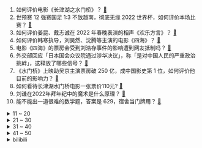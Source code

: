 1. 如何评价电影《长津湖之水门桥》？ [:link:](https://www.zhihu.com/question/513091576)
2. 世预赛 12 强赛国足 1:3 不敌越南，彻底无缘 2022 世界杯，如何评价本场比赛？ [:link:](https://www.zhihu.com/question/514309169)
3. 如何评价姜昆、戴志诚在 2022 年春晚表演的相声《欢乐方言》？ [:link:](https://www.zhihu.com/question/514245691)
4. 如何评价韩寒执导，刘昊然、沈腾等主演的电影《四海》？ [:link:](https://www.zhihu.com/question/506023996)
5. 电影《四海》的票房会受到刘浩存事件的影响遭到网友抵制吗？ [:link:](https://www.zhihu.com/question/492078807)
6. 外交部回应「日本国会众议院通过涉华决议」，称「是对中国人民的严重政治挑衅」，这释放了哪些信号？ [:link:](https://www.zhihu.com/question/514336421)
7. 《水门桥》上映助吴京主演票房破 250 亿，成中国影史第 1 位，如何评价他目前的影响力？ [:link:](https://www.zhihu.com/question/514327198)
8. 如何看待长津湖水门桥电影一张票价110元? [:link:](https://www.zhihu.com/question/514253381)
9. 刘谦在2022年拜年纪中的魔术是什么原理？ [:link:](https://www.zhihu.com/question/514238656)
10. 能不能出一道很难的数学题，答案是 629，宿舍当门牌用？ [:link:](https://www.zhihu.com/question/492044679)
<details>
<summary>11 ~ 20</summary>

11. 同事有车，住在同一个小区，上下班该不该一直蹭他车？ [:link:](https://www.zhihu.com/question/513790880)
12. 马斯克又「炮轰」拜登称「拜登是一个人形湿袜木偶」，对此你有何评价？ [:link:](https://www.zhihu.com/question/513807210)
13. 为什么农历误差如此之大，能闰一个月？ [:link:](https://www.zhihu.com/question/514307216)
14. 如何评价马丽、魏翔、陈明昊主演的电影《这个杀手不太冷静》？ [:link:](https://www.zhihu.com/question/512183237)
15. 如何评价韩红的春晚歌曲《这世界那么多人》？ [:link:](https://www.zhihu.com/question/514241236)
16. 是什么因素导致《孤勇者》这首歌评论两极分化那么严重？ [:link:](https://www.zhihu.com/question/500029703)
17. 为什么「God bless you」的「bless」不是「blesses」呢？ [:link:](https://www.zhihu.com/question/20746724)
18. 你收藏过哪些温柔又治愈的文案呀？ [:link:](https://www.zhihu.com/question/505696777)
19. 有没有让你印象深刻的文案？ [:link:](https://www.zhihu.com/question/513475698)
20. 荣耀官宣参与 2022 年 MWC 世界移动通信大会疑发布 Magic 系列新品，有哪些信息值得关注？ [:link:](https://www.zhihu.com/question/513808202)
</details>
<details>
<summary>21 ~ 30</summary>

21. 1 月 31 日深圳新增 1 例确诊，疫情源头不明确，目前情况如何？ [:link:](https://www.zhihu.com/question/514244486)
22. 你有哪些给女孩子在恋爱中的忠告？ [:link:](https://www.zhihu.com/question/279752156)
23. 大家觉得现在初三努力还来得及吗？ [:link:](https://www.zhihu.com/question/512920820)
24. 为什么职场大多数人喜欢甩锅? [:link:](https://www.zhihu.com/question/512244577)
25. 小米股价再次破发，市值一年蒸发近4000亿，暴跌的原因有哪些？后续股票走势会如何？ [:link:](https://www.zhihu.com/question/513765651)
26. 《长津湖之水门桥》中哪些细节戳中了你的泪点？ [:link:](https://www.zhihu.com/question/514094390)
27. 如何以「一觉醒来，对驸马死缠烂打的我，自请和离」为开头写一个小说？ [:link:](https://www.zhihu.com/question/503658805)
28. 三个人的友谊你们怎么看？ [:link:](https://www.zhihu.com/question/514335473)
29. 如何评价易烊千玺在《奇迹·笨小孩》中的表现？ [:link:](https://www.zhihu.com/question/514094257)
30. 2022 年支付宝集五福活动开奖，你集齐了吗？今年分到了多少钱？ [:link:](https://www.zhihu.com/question/514242723)
</details>
<details>
<summary>31 ~ 40</summary>

31. 看完电影《长津湖之水门桥》，你有哪些发自肺腑的感想？ [:link:](https://www.zhihu.com/question/514245431)
32. 能说一下第一次喜欢的那个人吗？ [:link:](https://www.zhihu.com/question/512782230)
33. 第一个喜欢的明星是谁? [:link:](https://www.zhihu.com/question/507401854)
34. 《长津湖之水门桥》中有哪不容忽视的细节？ [:link:](https://www.zhihu.com/question/514094381)
35. 网飞新韩剧《僵尸校园》热度会超过《鱿鱼游戏》吗？ [:link:](https://www.zhihu.com/question/513822236)
36. 上海地铁回应乘车二维码「变红」，称为营造传统佳节喜庆氛围，如何看待这一做法？ [:link:](https://www.zhihu.com/question/514107150)
37. 如何评价动画电影《小虎墩大英雄》？ [:link:](https://www.zhihu.com/question/512691368)
38. 中华古诗词，你最喜欢哪一句？ [:link:](https://www.zhihu.com/question/512106758)
39. 如何评价电影《喜羊羊与灰太狼之筐出未来》？ [:link:](https://www.zhihu.com/question/511698512)
40. 如何评价即将发布的联想拯救者 Y7000P 2022? [:link:](https://www.zhihu.com/question/508773651)
</details>
<details>
<summary>41 ~ 50</summary>

41. 如何评价张艺谋执导的抗美援朝题材电影《狙击手》？ [:link:](https://www.zhihu.com/question/465317397)
42. 最近准备入手一部switch，有什么建议吗？ [:link:](https://www.zhihu.com/question/344919738)
43. 生活费很高却不自知怎么办？ [:link:](https://www.zhihu.com/question/514307719)
44. 春运坐火车长途硬座都有哪些「黑魔法」？ [:link:](https://www.zhihu.com/question/509855800)
45. 和医生谈恋爱是种怎样的体验？ [:link:](https://www.zhihu.com/question/27355462)
46. 有哪些适合过年期间窝在家里看的电视剧？ [:link:](https://www.zhihu.com/question/510615933)
47. 如何以「大年初一，知乎答主 @xxx 突然出现在我家」为开头写一个故事？ [:link:](https://www.zhihu.com/question/513962434)
48. 为什么学完西方经济学再学政治经济学感觉很别扭？ [:link:](https://www.zhihu.com/question/494284596)
49. 想在初三下半年努力考普通高中有什么好办法吗? [:link:](https://www.zhihu.com/question/513268765)
50. 剧版《雪中悍刀行》中，你最佩服谁？ [:link:](https://www.zhihu.com/question/511558662)
</details><details>
<summary>bilibili</summary>

1. 历时8天，我康复了，谢谢所有的朋友们。 [:link:](//www.bilibili.com/video/BV16F411H7gW)
2. 文艺复兴？直接来吧！ [:link:](//www.bilibili.com/video/BV1Pa41127ay)
3. 2022我的世界拜年纪 [:link:](//www.bilibili.com/video/BV1kq4y1F7Uh)
4. 【老番茄】大傻子福尔摩斯 [:link:](//www.bilibili.com/video/BV1xF411H7tw)
5. 《原神》飞彩镌流年活动过场动画-「岁华流彩」 [:link:](//www.bilibili.com/video/BV1Nr4y1Y7V5)
6. B站UP主，办了个电影节！ [:link:](//www.bilibili.com/video/BV1Pu411d7rh)
7. 大爷，一路走好。 [:link:](//www.bilibili.com/video/BV1hZ4y1d7qr)
8. 【全明星贺岁】废土囧途 [:link:](//www.bilibili.com/video/BV1Nr4y1Y7aD)
9. 2022哔哩哔哩拜年纪 [:link:](//www.bilibili.com/video/BV1fR4y1T7aV)
10. 《野营》 [:link:](//www.bilibili.com/video/BV1pR4y1j7CK)
<details>
<summary>11 ~ 20</summary>

11. 【春节档全明星】弯转大了，容易扯着淡！ [:link:](//www.bilibili.com/video/BV1SP4y1N78D)
12. 自从做了UP主，警察，诈骗犯，黑产都关注了我 [:link:](//www.bilibili.com/video/BV1ZR4y1T71H)
13. 《原神》角色演示 -「钟莉：哒哒哒」 [:link:](//www.bilibili.com/video/BV1a34y127yT)
14. 什么殖民地要宗主国求着独立？【奇葩小国32】 [:link:](//www.bilibili.com/video/BV1gq4y1w7pg)
15. 过年期间的内心独白（壹） [:link:](//www.bilibili.com/video/BV1oa411m7QQ)
16. 【亮记生物鉴定】网络热传生物鉴定37 [:link:](//www.bilibili.com/video/BV1eY411t7MJ)
17. 给老弟一个难忘的新年，祝大家新年快乐。 [:link:](//www.bilibili.com/video/BV1Lr4y1Y7v7)
18. 怎 么 让 女 友 无 意 间 看 到 ？ [:link:](//www.bilibili.com/video/BV1ZY4114739)
19. 在农村结婚是一种什么体验！ [:link:](//www.bilibili.com/video/BV1Gu411d7cw)
20. 过年时的满级父母 [:link:](//www.bilibili.com/video/BV1mL4y1x75m)
</details>
<details>
<summary>21 ~ 30</summary>

21. 【医学博士】如何千杯不醉？丨如何快速解酒？ [:link:](//www.bilibili.com/video/BV1XS4y1L7gU)
22. 【时代少年团】TNT《年夜饭特辑》 [:link:](//www.bilibili.com/video/BV1dT4y1k7G4)
23. 爪爪冷，用尾巴垫一下就好啦 [:link:](//www.bilibili.com/video/BV15b4y1E7TG)
24. 🐯春晚没这个我不看，你呢？！🐯 [:link:](//www.bilibili.com/video/BV1US4y1y7es)
25. 年度极限挑战【2022拜年纪单品】 [:link:](//www.bilibili.com/video/BV1c5411f75g)
26. 某up给粉丝拜年 , 然而 [:link:](//www.bilibili.com/video/BV1xr4y1Y7Tu)
27. 【原创音乐】《除夕》A-SOUL全新团曲MV【2022拜年纪单品】 [:link:](//www.bilibili.com/video/BV1Ga41127eH)
28. 妈，我带朋友回家了 [:link:](//www.bilibili.com/video/BV1Zm4y1f7q5)
29. 耗时半年！我做了一款免费游戏上架steam啦！ [:link:](//www.bilibili.com/video/BV1EP4y1A7SR)
30. 水 星 迫 降 青 春 版 ！！？ [:link:](//www.bilibili.com/video/BV1wS4y157vB)
</details>
<details>
<summary>31 ~ 40</summary>

31. 奇怪的春节【2022拜年纪单品】 [:link:](//www.bilibili.com/video/BV1B5411Z7f3)
32. 【B站独家】是的，我最近结了个婚。 [:link:](//www.bilibili.com/video/BV13r4y1Y7QH)
33. 去找山城小栗旬剪头发，被他当成男生了？？第一次在男士理发馆理发 [:link:](//www.bilibili.com/video/BV1Gr4y1Y7Pi)
34. 等了一年，我终于拉出了这碗红油辣子牛肉面…… [:link:](//www.bilibili.com/video/BV1KF411J7Ri)
35. B站首发！从酒店员工到两项世界纪录保持者，其实我只想做回我自己！ [:link:](//www.bilibili.com/video/BV18b4y1E72i)
36. 拉宏桑vs山城小栗旬 [:link:](//www.bilibili.com/video/BV1SS4y1y7dT)
37. 虎年吉祥走鸿运，乐观奋斗万事成！加油！奥利给！哈哈哈哈哈哈哈 [:link:](//www.bilibili.com/video/BV1yT4y1k774)
38. 弈【2022拜年纪单品】 [:link:](//www.bilibili.com/video/BV1q34y1271d)
39. 2022王者荣耀新春会「好梦三连」 [:link:](//www.bilibili.com/video/BV1Pb4y1E7bh)
40. 《明日方舟》EP - 随意随意呀 [:link:](//www.bilibili.com/video/BV1Wm4y1f7NM)
</details>
<details>
<summary>41 ~ 50</summary>

41. 人在家中坐 社死天上来 [:link:](//www.bilibili.com/video/BV1da41117Xj)
42. 【春节】刘德华《恭喜发财》春节必听神曲！祝大家新年快乐！ [:link:](//www.bilibili.com/video/BV1zZ4y1d7jH)
43. 在监控里看到了奇怪的人 [:link:](//www.bilibili.com/video/BV12q4y1h7b3)
44. 不拿群众一针一线，那如何用农村包围城市？【思维实验室】 [:link:](//www.bilibili.com/video/BV1eS4y1y7D7)
45. 北美第一自助餐，战斧牛排龙虾不限量！小伙飞4500公里就为了它？ [:link:](//www.bilibili.com/video/BV1ZS4y1y7r5)
46. 我竟是我妈妈，也是我外婆 [:link:](//www.bilibili.com/video/BV1BY411t7nX)
47. 2022原神拜年纪 [:link:](//www.bilibili.com/video/BV1uP4y1N7cq)
48. 《原神》爆肝1年3000小时完成的手书：「旅行日记」畅游7个国度 [:link:](//www.bilibili.com/video/BV1i34y127hk)
49. 警察抓捕嫌犯路上，总有民间神秘力量前来助攻 网友：高手在民间 [:link:](//www.bilibili.com/video/BV1N3411h76P)
50. “打架逃课、还跳楼，钟南山！你长大不会有出息的！”差点被命运毁掉的天才学渣 [:link:](//www.bilibili.com/video/BV1VS4y1y71v)
</details>
<details>
<summary>51 ~ 60</summary>

51. 被谷歌翻译14次的穿山甲与鸡汤：我就是臭名远扬的无神论者！炸鸡没必要用新的油！ [:link:](//www.bilibili.com/video/BV1zq4y1874d)
52. 可能鞭炮也有自己的想法吧 [:link:](//www.bilibili.com/video/BV1b44y1p7NE)
53. 听说点开这个视频的人都…… [:link:](//www.bilibili.com/video/BV16Z4y1d7D5)
54. 机关柜中柜 [:link:](//www.bilibili.com/video/BV16P4y1N7mf)
55. 把过年技能玩明白了 [:link:](//www.bilibili.com/video/BV1ru411R7gZ)
56. 钟离：别唱了旅行者羞死人了啊啊啊！！！ [:link:](//www.bilibili.com/video/BV1Nb4y1E7D6)
57. 是谁？让张欣怡见到就一秒脸红 [:link:](//www.bilibili.com/video/BV1XS4y1C7ZX)
58. 价值1万元，耗时1整周，只为1盆菜。 [:link:](//www.bilibili.com/video/BV185411Z7vh)
59. 听君一席话，拜年废话 ！！！ [:link:](//www.bilibili.com/video/BV1or4y1a7ht)
60. 和消防员一起过除夕，居然出现警情，整一盘顶配版蒜蓉海鲜大咖压压惊 [:link:](//www.bilibili.com/video/BV1FR4y1M7Xz)
</details>
<details>
<summary>61 ~ 70</summary>

61. 廉颇老矣 尚能饭否？ [:link:](//www.bilibili.com/video/BV1DS4y1y7of)
62. 财神♂到 [:link:](//www.bilibili.com/video/BV1PS4y1L7PT)
63. 《当代年轻人回复亲戚指南》 [:link:](//www.bilibili.com/video/BV1x3411E7Lc)
64. 【散人】i wanna的最难死亡驾考 谁玩谁崩溃 [:link:](//www.bilibili.com/video/BV1644y1p79p)
65. 【 梦 幻 联 动 】 大 哥 大 嫂 ，过 年 好 ！！！（ 2.0版本 ） [:link:](//www.bilibili.com/video/BV1NZ4y1Z7Zh)
66. 4k极致画质-自制致敬新海诚作品-CG版短片《我们仍未知晓的天空之蓝》 [:link:](//www.bilibili.com/video/BV1YZ4y1Z7FW)
67. 这一份街边摊烤猪蹄，帅小伙圆了童年时期的梦想！ [:link:](//www.bilibili.com/video/BV1Jr4y1Y7SZ)
68. 只有一箱油，一直往西开！发生了什么竟然让女友当场崩溃？？ [:link:](//www.bilibili.com/video/BV17Y411t7n2)
69. 巴黎小偷在吗？我能跟你玩到天亮 [:link:](//www.bilibili.com/video/BV1ZS4y1y7yK)
70. D大调卡农 —  献给生命中的每一个时刻【2022拜年纪单品】 [:link:](//www.bilibili.com/video/BV1gr4y1Y7Xa)
</details>
<details>
<summary>71 ~ 80</summary>

71. 【野生人类图鉴】懂不懂《高端玩家》的含金量啊【妈见打】 [:link:](//www.bilibili.com/video/BV1hL411F71b)
72. “可惜爱不是三言两语，我也不再是十六七岁” [:link:](//www.bilibili.com/video/BV1NL4y1474s)
73. 鉴定网络热门艺术视频（16） [:link:](//www.bilibili.com/video/BV1wT4y117BD)
74. 【原神剧场】美梦成真！少女的换装嘉年华！ [:link:](//www.bilibili.com/video/BV1eq4y1h71t)
75. 你以为一切都还来得及 [:link:](//www.bilibili.com/video/BV12r4y1a7Z7)
76. 快乐手帐【2022拜年纪单品】 [:link:](//www.bilibili.com/video/BV1t34y1273b)
77. 最美好的事就是和你一起看烟花 [:link:](//www.bilibili.com/video/BV1j34y1q7Vp)
78. 夜行者 [:link:](//www.bilibili.com/video/BV1YZ4y1d7An)
79. 央视真的丝毫没有吝啬对他的夸奖 [:link:](//www.bilibili.com/video/BV173411a71o)
80. 网络热门爆款鉴定22 [:link:](//www.bilibili.com/video/BV1Xq4y1C7Uj)
</details>
<details>
<summary>81 ~ 90</summary>

81. 我连到了正在街头巡逻的美国警察？！！【国际尬聊42】 [:link:](//www.bilibili.com/video/BV1kq4y187Gy)
82. 【原神】只是椰羊在跳舞 [:link:](//www.bilibili.com/video/BV1r44y1s7oa)
83. 如果用一个词形容荧魈 [:link:](//www.bilibili.com/video/BV1x3411E7tB)
84. 2022【真】美国大春晚来了 [:link:](//www.bilibili.com/video/BV1K3411E72s)
85. 俄罗斯老婆给年轻的老板上一课 [:link:](//www.bilibili.com/video/BV1DZ4y1o7jZ)
86. 【虎年说虎】春节“被迫营业”的百兽之王！ [:link:](//www.bilibili.com/video/BV1Um4y1f7Lr)
87. 王者新春贺岁片| 一个快递，引发易烊千玺、杨幂、李现、张大仙接力的连环奇遇！ [:link:](//www.bilibili.com/video/BV1w44y1s7Mr)
88. ⚡吉 祥 三 宝⚡ [:link:](//www.bilibili.com/video/BV1d34y117qy)
89. 危！让丈母娘躲在车后座…女友一上车就跟我撒娇结果社死了？ [:link:](//www.bilibili.com/video/BV1qZ4y1d7uH)
90. 《奇行种模拟器》 [:link:](//www.bilibili.com/video/BV1sS4y1y7yp)
</details>
<details>
<summary>91 ~ 100</summary>

91. 当你可以把生物「搭成传送门」！？ [:link:](//www.bilibili.com/video/BV15P4y1A79B)
92. 做了一个27000000毫安的超大巨型充电宝！ [:link:](//www.bilibili.com/video/BV1a44y1s7gJ)
93. 健身房鲨人事件【2022拜年纪单品】 [:link:](//www.bilibili.com/video/BV1tR4y1j7aZ)
94. 「小白」2021年度拉胯产品大盘点：28位UP主联动全程高能！ [:link:](//www.bilibili.com/video/BV1Pu41127vY)
95. 进来感受川渝男人的压迫感 [:link:](//www.bilibili.com/video/BV1vL411F778)
96. 排名第一的叉烧饭，好吃到舔碗？新系列开启！【还愿挑战06-囍囍港式茶餐厅】 [:link:](//www.bilibili.com/video/BV1oa41117bs)
97. 千古名场面！林冲终于不再忍了！最燃打戏之一！《水浒传》P6（风雪山神庙） [:link:](//www.bilibili.com/video/BV1U34y117g8)
98. 【开端小江警官】在B站上搜自己竟然看到了……… [:link:](//www.bilibili.com/video/BV1xu411R7Qk)
99. 史上最大规模的登陆作战：诺曼底登陆，是如何成功的？【历史调研室】 [:link:](//www.bilibili.com/video/BV14P4y1A7UG)
100. 【罗翔】新的一年树新的flag！给大家拜年了~ [:link:](//www.bilibili.com/video/BV1oa411m7Hq)
</details></details>
